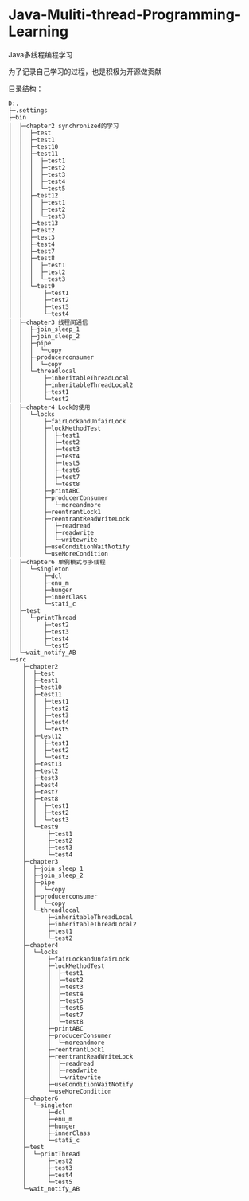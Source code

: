 # Java-Muliti-thread-Programming-Learning
Java多线程编程学习

为了记录自己学习的过程，也是积极为开源做贡献

目录结构：

	D:.
	├─.settings
	├─bin
	│  ├─chapter2 synchronized的学习
	│  │  ├─test
	│  │  ├─test1
	│  │  ├─test10
	│  │  ├─test11
	│  │  │  ├─test1
	│  │  │  ├─test2
	│  │  │  ├─test3
	│  │  │  ├─test4
	│  │  │  └─test5
	│  │  ├─test12
	│  │  │  ├─test1
	│  │  │  ├─test2
	│  │  │  └─test3
	│  │  ├─test13
	│  │  ├─test2
	│  │  ├─test3
	│  │  ├─test4
	│  │  ├─test7
	│  │  ├─test8
	│  │  │  ├─test1
	│  │  │  ├─test2
	│  │  │  └─test3
	│  │  └─test9
	│  │      ├─test1
	│  │      ├─test2
	│  │      ├─test3
	│  │      └─test4
	│  ├─chapter3 线程间通信
	│  │  ├─join_sleep_1
	│  │  ├─join_sleep_2
	│  │  ├─pipe
	│  │  │  └─copy
	│  │  ├─producerconsumer
	│  │  │  └─copy
	│  │  └─threadlocal
	│  │      ├─inheritableThreadLocal
	│  │      ├─inheritableThreadLocal2
	│  │      ├─test1
	│  │      └─test2
	│  ├─chapter4 Lock的使用
	│  │  └─locks
	│  │      ├─fairLockandUnfairLock
	│  │      ├─lockMethodTest
	│  │      │  ├─test1
	│  │      │  ├─test2
	│  │      │  ├─test3
	│  │      │  ├─test4
	│  │      │  ├─test5
	│  │      │  ├─test6
	│  │      │  ├─test7
	│  │      │  └─test8
	│  │      ├─printABC
	│  │      ├─producerConsumer
	│  │      │  └─moreandmore
	│  │      ├─reentrantLock1
	│  │      ├─reentrantReadWriteLock
	│  │      │  ├─readread
	│  │      │  ├─readwrite
	│  │      │  └─writewrite
	│  │      ├─useConditionWaitNotify
	│  │      └─useMoreCondition
	│  ├─chapter6 单例模式与多线程
	│  │  └─singleton
	│  │      ├─dcl
	│  │      ├─enu_m
	│  │      ├─hunger
	│  │      ├─innerClass
	│  │      └─stati_c
	│  ├─test
	│  │  └─printThread
	│  │      ├─test2
	│  │      ├─test3
	│  │      ├─test4
	│  │      └─test5
	│  └─wait_notify_AB
	└─src
	    ├─chapter2
	    │  ├─test
	    │  ├─test1
	    │  ├─test10
	    │  ├─test11
	    │  │  ├─test1
	    │  │  ├─test2
	    │  │  ├─test3
	    │  │  ├─test4
	    │  │  └─test5
	    │  ├─test12
	    │  │  ├─test1
	    │  │  ├─test2
	    │  │  └─test3
	    │  ├─test13
	    │  ├─test2
	    │  ├─test3
	    │  ├─test4
	    │  ├─test7
	    │  ├─test8
	    │  │  ├─test1
	    │  │  ├─test2
	    │  │  └─test3
	    │  └─test9
	    │      ├─test1
	    │      ├─test2
	    │      ├─test3
	    │      └─test4
	    ├─chapter3
	    │  ├─join_sleep_1
	    │  ├─join_sleep_2
	    │  ├─pipe
	    │  │  └─copy
	    │  ├─producerconsumer
	    │  │  └─copy
	    │  └─threadlocal
	    │      ├─inheritableThreadLocal
	    │      ├─inheritableThreadLocal2
	    │      ├─test1
	    │      └─test2
	    ├─chapter4
	    │  └─locks
	    │      ├─fairLockandUnfairLock
	    │      ├─lockMethodTest
	    │      │  ├─test1
	    │      │  ├─test2
	    │      │  ├─test3
	    │      │  ├─test4
	    │      │  ├─test5
	    │      │  ├─test6
	    │      │  ├─test7
	    │      │  └─test8
	    │      ├─printABC
	    │      ├─producerConsumer
	    │      │  └─moreandmore
	    │      ├─reentrantLock1
	    │      ├─reentrantReadWriteLock
	    │      │  ├─readread
	    │      │  ├─readwrite
	    │      │  └─writewrite
	    │      ├─useConditionWaitNotify
	    │      └─useMoreCondition
	    ├─chapter6
	    │  └─singleton
	    │      ├─dcl
	    │      ├─enu_m
	    │      ├─hunger
	    │      ├─innerClass
	    │      └─stati_c
	    ├─test
	    │  └─printThread
	    │      ├─test2
	    │      ├─test3
	    │      ├─test4
	    │      └─test5
	    └─wait_notify_AB
